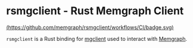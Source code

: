 # rsmgclient - Rust Memgraph Client

[(https://github.com/memgraph/rsmgclient/workflows/CI/badge.svg)](https://github.com/memgraph/rsmgclient/actions)

`rsmgclient` is a Rust binding for [mgclient](https://github.com/memgraph/mgclient) used to interact with [Memgraph](https://memgraph.com/).  